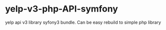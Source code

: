 # yelp-v3-php-API-symfony
yelp api v3 library syfony3 bundle. Can be easy rebuild to simple php library

